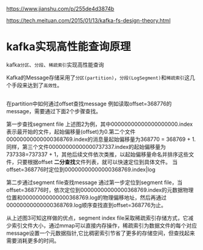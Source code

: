 
<https://www.jianshu.com/p/255de4d3874b>

<https://tech.meituan.com/2015/01/13/kafka-fs-design-theory.html>

#  kafka实现高性能查询原理

kafka`分区`、`分段`、`稀疏索引`实现高性能查询

Kafka的Message存储采用了`分区(partition)`，`分段(LogSegment)`和`稀疏索引`这几个手段来达到了`高效性`。


## 


在partition中如何通过offset查找message
例如读取offset=368776的message，需要通过下面2个步骤查找。

第一步查找segment file 上述图2为例，其中00000000000000000000.index表示最开始的文件，起始偏移量(offset)为0.第二个文件00000000000000368769.index的消息量起始偏移量为368770 = 368769 + 1.同样，第三个文件00000000000000737337.index的起始偏移量为737338=737337 + 1，其他后续文件依次类推，以起始偏移量命名并排序这些文件，只要根据offset **二分查找**文件列表，就可以快速定位到具体文件。 当offset=368776时定位到00000000000000368769.index|log

第二步通过segment file查找message 通过第一步定位到segment file，当offset=368776时，依次定位到00000000000000368769.index的元数据物理位置和00000000000000368769.log的物理偏移地址，然后再通过00000000000000368769.log顺序查找直到offset=368776为止。

从上述图3可知这样做的优点，segment index file采取稀疏索引存储方式，它减少索引文件大小，通过mmap可以直接内存操作，稀疏索引为数据文件的每个对应message设置一个元数据指针,它比稠密索引节省了更多的存储空间，但查找起来需要消耗更多的时间。
